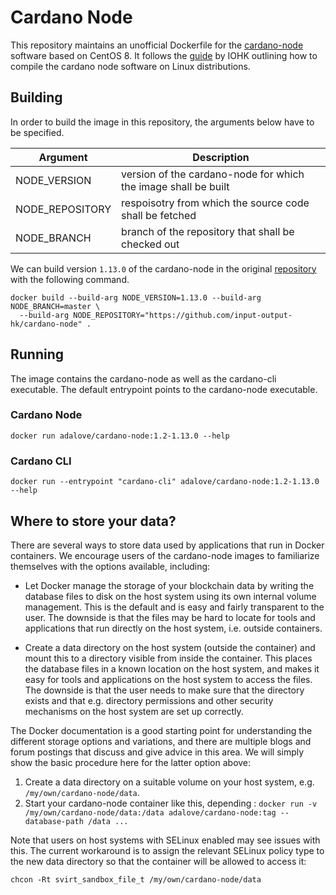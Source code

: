 # Cardano Node

This repository maintains an unofficial Dockerfile for the [cardano-node](https://github.com/input-output-hk/cardano-node)
software based on CentOS 8. It follows the [guide](https://github.com/input-output-hk/cardano-tutorials/blob/master/node-setup/000_install.md)
by IOHK outlining how to compile the cardano node software on Linux distributions.

## Building

In order to build the image in this repository, the arguments below have to be specified.

| Argument | Description |
| --- | --- |
| NODE_VERSION | version of the cardano-node for which the image shall be built |
| NODE_REPOSITORY | respoisotry from which the source code shall be fetched |
| NODE_BRANCH | branch of the repository that shall be checked out |

We can build version `1.13.0` of the cardano-node in the original [repository](https://github.com/input-output-hk/cardano-node)
with the following command.

```
docker build --build-arg NODE_VERSION=1.13.0 --build-arg NODE_BRANCH=master \
  --build-arg NODE_REPOSITORY="https://github.com/input-output-hk/cardano-node" .
```

## Running

The image contains the cardano-node as well as the cardano-cli executable. The default entrypoint points to the cardano-node
executable. 

### Cardano Node
```
docker run adalove/cardano-node:1.2-1.13.0 --help
```

### Cardano CLI

```
docker run --entrypoint "cardano-cli" adalove/cardano-node:1.2-1.13.0 --help
```

## Where to store your data?

There are several ways to store data used by applications that run in Docker containers. We encourage users of the cardano-node images to familiarize themselves with the options available, including:

* Let Docker manage the storage of your blockchain data by writing the database files to disk on the host system using its own internal volume management. This is the default and is easy and fairly transparent to the user. The downside is that the files may be hard to locate for tools and applications that run directly on the host system, i.e. outside containers.
    
* Create a data directory on the host system (outside the container) and mount this to a directory visible from inside the container. This places the database files in a known location on the host system, and makes it easy for tools and applications on the host system to access the files. The downside is that the user needs to make sure that the directory exists and that e.g. directory permissions and other security mechanisms on the host system are set up correctly.

The Docker documentation is a good starting point for understanding the different storage options and variations, and there are multiple blogs and forum postings that discuss and give advice in this area. We will simply show the basic procedure here for the latter option above:

1. Create a data directory on a suitable volume on your host system, e.g. `/my/own/cardano-node/data`.
2. Start your cardano-node container like this, depending  : 
    `docker run -v /my/own/cardano-node/data:/data adalove/cardano-node:tag --database-path /data ...`

Note that users on host systems with SELinux enabled may see issues with this. The current workaround is to assign the relevant SELinux policy type to the new data directory so that the container will be allowed to access it:

`chcon -Rt svirt_sandbox_file_t /my/own/cardano-node/data`
